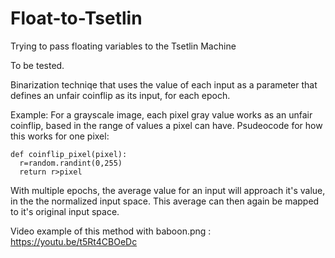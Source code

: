 # Float-to-Tsetlin
Trying to pass floating variables to the Tsetlin Machine

To be tested.

Binarization techniqe that uses the value of each input as a parameter that defines an unfair coinflip as its input, for each epoch.

Example:
For a grayscale image, each pixel gray value works as an unfair coinflip, based in the range of values a pixel can have. 
Psudeocode for how this works for one pixel:
```
def coinflip_pixel(pixel):
  r=random.randint(0,255)
  return r>pixel
``` 
With multiple epochs, the average value for an input will approach it's value, in the the normalized input space. This average can then again be mapped to it's original input space.

Video example of this method with baboon.png :  https://youtu.be/t5Rt4CBOeDc
